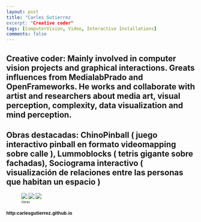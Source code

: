```yaml
---
layout: post
title: "Carles Gutierrez
excerpt: "Creative coder"
tags: [ComputerVision, Video, Interactive Installations]
comments: false
---
```


## Creative coder: Mainly involved in computer vision projects and graphical interactions. Greats influences from MedialabPrado and OpenFrameworks. He works and collaborate with artist and researchers about media art, visual perception, complexity, data visualization and mind perception.

## Obras destacadas: ChinoPinball ( juego interactivo pinball en formato videomapping sobre calle ), Lummoblocks ( tetris gigante sobre fachadas), Sociograma interactivo ( visualización de relaciones entre las personas que habitan un espacio )

<figure class="third">
	<img src="https://farm8.staticflickr.com/7548/16330507045_db4dbaef1b_z.jpg"><small>
	<img src="https://farm9.staticflickr.com/8677/15412680174_af9c97a2a2_z.jpg"><small>
	<img src="https://farm8.staticflickr.com/7564/16142865578_1f47f9deba_z.jpg"><small>
	<figcaption>Obras</figcaption>
</figure>

## http:carlesgutierrez.github.io

